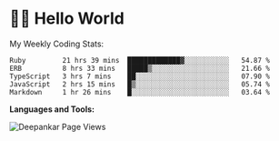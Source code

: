 # 👋🏽 Hello World 

<!--![Deepankar's github stats](https://github-readme-stats.vercel.app/api?username=Deep-Codes&count_private=true&show_icons=true&theme=radical)-->
My Weekly Coding Stats:

<!--START_SECTION:waka-->
```text
Ruby         21 hrs 39 mins  █████████████▓░░░░░░░░░░░   54.87 % 
ERB          8 hrs 33 mins   █████▒░░░░░░░░░░░░░░░░░░░   21.66 % 
TypeScript   3 hrs 7 mins    ██░░░░░░░░░░░░░░░░░░░░░░░   07.90 % 
JavaScript   2 hrs 15 mins   █▒░░░░░░░░░░░░░░░░░░░░░░░   05.74 % 
Markdown     1 hr 26 mins    █░░░░░░░░░░░░░░░░░░░░░░░░   03.64 % 
```
<!--END_SECTION:waka-->

**Languages and Tools:**



<p align="left"> <img src="https://komarev.com/ghpvc/?username=Deep-Codes&label=Views&color=blue&style=plastic" alt="Deepankar Page Views" /> </p>
